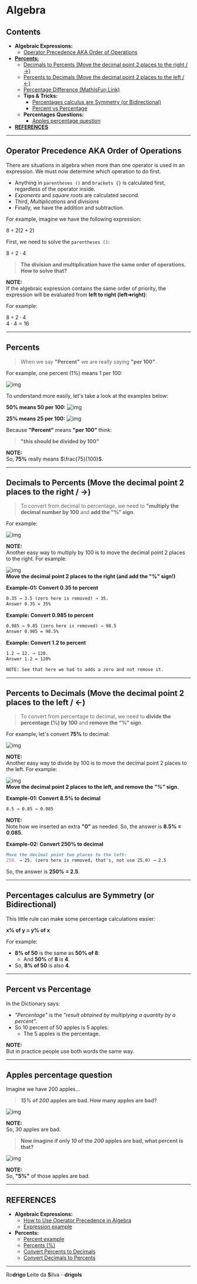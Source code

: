 # Algebra

## Contents

 - **Algebraic Expressions:**
   - [Operator Precedence AKA Order of Operations](#operator-precedence)
 - [**Percents:**](#percents)
   - [Decimals to Percents (Move the decimal point 2 places to the right / →)](#decimals-to-percents)
   - [Percents to Decimals (Move the decimal point 2 places to the left / ←)](#percents-to-decimals)
   - [Percentage Difference (MathIsFun Link)](https://www.mathsisfun.com/percentage-difference.html)
   - **Tips & Tricks:**
     - [Percentages calculus are Symmetry (or Bidirectional)](#percentages-calculus-symmetry)
     - [Percent vs Percentage](#percent-vs-percentage)
   - **Percentages Questions:**
     - [Apples percentage question](#apple-question)
 - [**REFERENCES**](#ref)




































































































<!--- ( Algebraic Expressions ) --->

---

<div id="operator-precedence"></div>

## Operator Precedence AKA Order of Operations

There are situations in algebra when more than one operator is used in an expression. We must now determine which operation to do first.

 - Anything in `parentheses ()` and `brackets {}` is calculated first, regardless of the operator inside.
 - *Exponents* and *square roots* are calculated second.
 - Third, *Multiplications* and *divisions*
 - Finally, we have the addition and subtraction.

For example, imagine we have the following expression:

$8 \div 2 (2 + 2)$

First, we need to solve the `parentheses ()`:

$8 \div 2 \cdot 4$

> **The division and multiplication have the same order of operations. How to solve that?**

**NOTE:**  
If the algebraic expression contains the same order of priority, the expression will be evaluated from **left to right (left➔right)**:

For example:

$8 \div 2 \cdot 4$  
$4 \cdot 4 = 16$




































































































<!--- ( Percents ) --->

---

<div id="percents"></div>

## Percents

> When we say **"Percent"** we are really saying **"per 100"**.

For example, one percent (1%) means 1 per 100:

![img](images/1-per-100.png)  

To understand more easily, let's take a look at the examples below:

**50% means 50 per 100:**
![img](images/50-per-100.png)  

**25% means 25 per 100:**
![img](images/25-per-100.png)

Because **"Percent"** means **"per 100"** think:

> **"this should be divided by 100"**

**NOTE:**  
So, **75%** really means $\frac{75}{100}$.

---

<div id="decimals-to-percents"></div>

## Decimals to Percents (Move the decimal point 2 places to the right / →)

> To convert from decimal to percentage, we need to **"multiply the decimal number by 100** and **add the “%” sign**.

For example:

![img](images/percents-latex-01.png)  

**NOTE:**  
Another easy way to multiply by 100 is to move the decimal point 2 places to the right. For example:

![img](images/decimal-to-percent-01.png)  
**Move the decimal point 2 places to the right (and add the "%" sign!)**

**Example-01: Convert 0.35 to percent**  
```md
0.35 → 3.5 (zero here is removed) → 35.
Answer 0.35 = 35%
```

**Example: Convert 0.985 to percent**  
```md
0.985 → 9.85 (zero here is removed) → 98.5
Answer 0.985 = 98.5%
```

**Example: Convert 1.2 to percent**
```md
1.2 → 12. → 120.
Answer 1.2 = 120%

NOTE: See that here we had to adds a zero and not remove it.
```

---

<div id="percents-to-decimals"></div>

## Percents to Decimals (Move the decimal point 2 places to the left / ←)

> To convert from percentage to decimal, we need to **divide the percentage (%) by 100** and **remove the “%” sign**.

For example, let's convert **75%** to decimal:

![img](images/percents-latex-02.png)  

**NOTE:**  
Another easy way to divide by 100 is to move the decimal point 2 places to the left. For example:

![img](images/percent-to-decimal-01.png)  
**Move the decimal point 2 places to the left, and remove the *"%"* sign.**  

**Example-01: Convert 8.5% to decimal**  
```md
8.5 → 0.85 → 0.085
```

**NOTE:**  
Note how we inserted an extra **"0"** as needed. So, the answer is **8.5% = 0.085**.

**Example-02: Convert 250% to decimal**  
```md
Move the decimal point two places to the left:
250. → 25. (zero here is removed, that's, not use 25.0) → 2.5
```

So, the answer is **250% = 2.5**.

---

<div id="percentages-calculus-symmetry"></div>

## Percentages calculus are Symmetry (or Bidirectional)

This little rule can make some percentage calculations easier:

**x% of y = y% of x**

For example:

 - **8% of 50** is the same as **50% of 8**:
   - And **50%** of **8** is **4**.
 - So, **8% of 50** is also **4**.

---

<div id="percent-vs-percentage"></div>

## Percent vs Percentage

In the Dictionary says:

 - *"Percentage"* is the *"result obtained by multiplying a quantity by a percent"*.
 - So 10 percent of 50 apples is 5 apples:
   - The 5 apples is the percentage.

**NOTE:**  
But in practice people use both words the same way.

---

<div id="apple-question"></div>

## Apples percentage question

Imagine we have 200 apples...

> ***15%* of *200* apples are bad. How many apples are bad?**

![img](images/percents-latex-03.png)  

**NOTE:**  
So, 30 apples are bad.

> **Now imagine if only *10* of the *200* apples are bad, what percent is that?**

![img](images/percents-latex-04.png)  

**NOTE:**  
So, **"5%"** of those apples are bad.

<!---
$15\% = \frac{15}{100}$  
$= \ \frac{15}{100} \times 200 = 15 \times \frac{200}{100}$  
$= 15 \times 2$  
$= 30$  

$As \ a \ fraction, \frac{10}{200} = 0.05$  
$As \ a \ percentage \ it \ is: \frac{10}{200} \times 100 = 5\%$ 
--->


































































































<!--- ( REFERENCES ) --->

---

<div id="ref"></div>

## REFERENCES

 - **Algebraic Expressions:**
   - [How to Use Operator Precedence in Algebra](https://www.intmath.com/blog/mathematics/how-to-use-operator-precedence-in-algebra-12416)
   - [Expression example](https://www.instagram.com/p/Cw6GF4kLrz9/)
 - **Percents:**
   - [Percent example](https://www.instagram.com/p/Cw0qpWVPA46/)
   - [Percents (%)](https://www.mathsisfun.com/percentage.html)
   - [Convert Percents to Decimals](https://www.mathsisfun.com/converting-percents-decimals.html)
   - [Convert Decimals to Percents](https://www.mathsisfun.com/converting-decimals-percents.html)

---

Ro**drigo** **L**eite da **S**ilva - **drigols**
